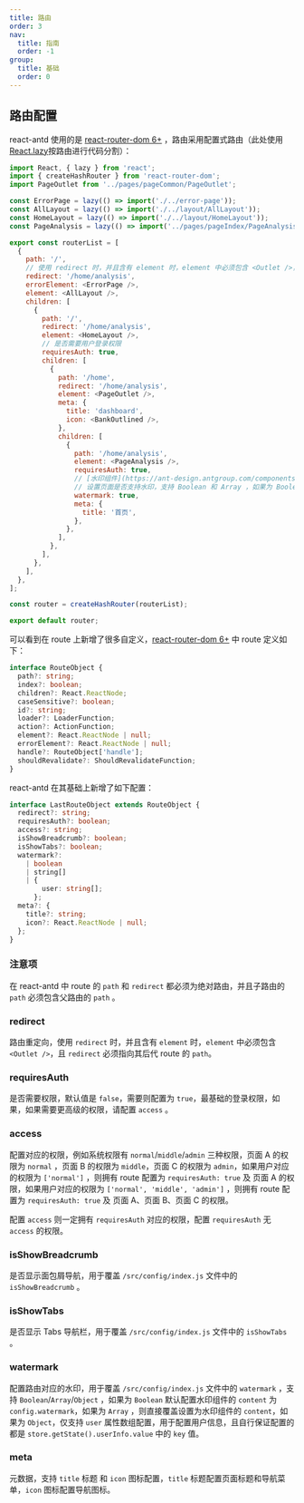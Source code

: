 ```yaml
---
title: 路由
order: 3
nav:
  title: 指南
  order: -1
group:
  title: 基础
  order: 0
---
```


## 路由配置

react-antd 使用的是 [react-router-dom 6+](https://reactrouter.com/en/main) ，路由采用配置式路由（此处使用[React.lazy](https://zh-hans.reactjs.org/docs/code-splitting.html#reactlazy)按路由进行代码分割）：

```js
import React, { lazy } from 'react';
import { createHashRouter } from 'react-router-dom';
import PageOutlet from '../pages/pageCommon/PageOutlet';

const ErrorPage = lazy(() => import('./../error-page'));
const AllLayout = lazy(() => import('./../layout/AllLayout'));
const HomeLayout = lazy(() => import('./../layout/HomeLayout'));
const PageAnalysis = lazy(() => import('../pages/pageIndex/PageAnalysis'));

export const routerList = [
  {
    path: '/',
    // 使用 redirect 时，并且含有 element 时，element 中必须包含 <Outlet />，且 redirect 必须指向其后代 route 的 path
    redirect: '/home/analysis',
    errorElement: <ErrorPage />,
    element: <AllLayout />,
    children: [
      {
        path: '/',
        redirect: '/home/analysis',
        element: <HomeLayout />,
        // 是否需要用户登录权限
        requiresAuth: true,
        children: [
          {
            path: '/home',
            redirect: '/home/analysis',
            element: <PageOutlet />,
            meta: {
              title: 'dashboard',
              icon: <BankOutlined />,
            },
            children: [
              {
                path: '/home/analysis',
                element: <PageAnalysis />,
                requiresAuth: true,
                // [水印组件](https://ant-design.antgroup.com/components/watermark-cn#watermark)
                // 设置页面是否支持水印，支持 Boolean 和 Array ，如果为 Boolean 默认配置水印组件的 content 为 config.watermark，如果为 Array ，则直接覆盖设置为水印组件的 content
                watermark: true,
                meta: {
                  title: '首页',
                },
              },
            ],
          },
        ],
      },
    ],
  },
];

const router = createHashRouter(routerList);

export default router;
```

可以看到在 route 上新增了很多自定义，[react-router-dom 6+](https://reactrouter.com/en/main) 中 route 定义如下：

```ts
interface RouteObject {
  path?: string;
  index?: boolean;
  children?: React.ReactNode;
  caseSensitive?: boolean;
  id?: string;
  loader?: LoaderFunction;
  action?: ActionFunction;
  element?: React.ReactNode | null;
  errorElement?: React.ReactNode | null;
  handle?: RouteObject['handle'];
  shouldRevalidate?: ShouldRevalidateFunction;
}
```

react-antd 在其基础上新增了如下配置：

```ts
interface LastRouteObject extends RouteObject {
  redirect?: string;
  requiresAuth?: boolean;
  access?: string;
  isShowBreadcrumb?: boolean;
  isShowTabs?: boolean;
  watermark?:
    | boolean
    | string[]
    | {
        user: string[];
      };
  meta?: {
    title?: string;
    icon?: React.ReactNode | null;
  };
}
```

### 注意项

在 react-antd 中 route 的 `path` 和 `redirect` 都必须为绝对路由，并且子路由的 `path` 必须包含父路由的 `path` 。

### redirect

路由重定向，使用 `redirect` 时，并且含有 `element` 时，`element` 中必须包含 `<Outlet />`，且 `redirect` 必须指向其后代 route 的 `path`。

### requiresAuth

是否需要权限，默认值是 `false`，需要则配置为 `true`，最基础的登录权限，如果，如果需要更高级的权限，请配置 `access` 。

### access

配置对应的权限，例如系统权限有 `normal`/`middle`/`admin` 三种权限，页面 A 的权限为 `normal` ，页面 B 的权限为 `middle`，页面 C 的权限为 `admin`，如果用户对应的权限为 `['normal']` ，则拥有 route 配置为 `requiresAuth: true` 及 页面 A 的权限，如果用户对应的权限为 `['normal', 'middle', 'admin']` ，则拥有 route 配置为 `requiresAuth: true` 及 页面 A、页面 B、页面 C 的权限。

配置 `access` 则一定拥有 `requiresAuth` 对应的权限，配置 `requiresAuth` 无 `access` 的权限。

### isShowBreadcrumb

是否显示面包屑导航，用于覆盖 `/src/config/index.js` 文件中的 `isShowBreadcrumb` 。

### isShowTabs

是否显示 Tabs 导航栏，用于覆盖 `/src/config/index.js` 文件中的 `isShowTabs` 。

### watermark

配置路由对应的水印，用于覆盖 `/src/config/index.js` 文件中的 `watermark` ，支持 `Boolean`/`Array`/`Object` ，如果为 `Boolean` 默认配置水印组件的 `content` 为 `config.watermark`，如果为 `Array` ，则直接覆盖设置为水印组件的 `content`，如果为 `Object`，仅支持 `user` 属性数组配置，用于配置用户信息，且自行保证配置的都是 `store.getState().userInfo.value` 中的 `key` 值。

### meta

元数据，支持 `title` 标题 和 `icon` 图标配置，`title` 标题配置页面标题和导航菜单，`icon` 图标配置导航图标。
